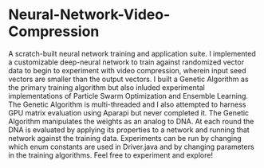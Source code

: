 # Neural-Network-Video-Compression
A scratch-built neural network training and application suite. I implemented a customizable deep-neural network
to train against randomized vector data to begin to experiment with video compression, wherein input seed vectors
are smaller than the output vectors. I built a Genetic Algorithm as the primary training algorithm but also inluded
experimental implementations of Particle Swarm Optimization and Ensemble Learning. The Genetic Algorithm is
multi-threaded and I also attempted to harness GPU matrix evaluation using Aparapi but never completed it.
The Genetic Algorithm manipulates the weights as an analog to DNA. At each round the DNA is evaluated by
applying its properties to a network and running that network against the training data. Experiments can be run
by changing which enum constants are used in Driver.java and by changing parameters in the training algorithms.
Feel free to experiment and explore!
